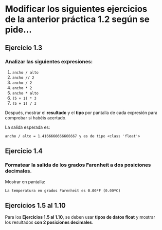 # Modificar los siguientes ejercicios de la anterior práctica 1.2 según se pide...

## Ejercicio 1.3

### Analizar las siguientes expresiones:

1. `ancho / alto`
2. `ancho // 2`
3. `ancho / 2`
4. `ancho * 2`
5. `ancho * alto`
6. `(5 + 1) * 3`
7. `(5 + 1) / 3`

Después, mostrar el **resultado** y el **tipo** por pantalla de cada expresión para comprobar si habéis acertado.

La salida esperada es:

```ancho / alto = 1.4166666666666667 y es de tipo <class 'float'>```

## Ejercicio 1.4

### Formatear la salida de los grados Farenheit a dos posiciones decimales.

Mostrar en pantalla:

```La temperatura en grados Farenheit es 0.00ºF (0.00ºC)```

## Ejercicios 1.5 al 1.10

Para los **Ejercicios 1.5 al 1.10**, se deben usar **tipos de datos float** y mostrar los resultados **con 2 posiciones decimales**.
